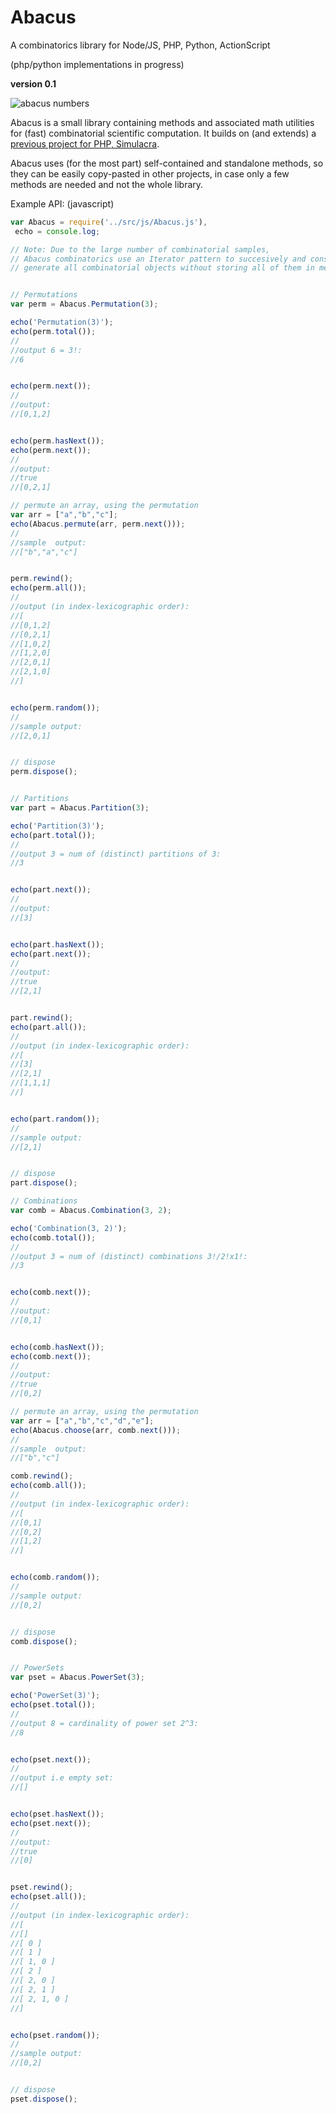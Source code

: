 # Abacus
A combinatorics library for Node/JS, PHP, Python, ActionScript

(php/python implementations in progress)

**version 0.1**

![abacus numbers](/abacus.jpg)

Abacus is a small library containing methods and associated math utilities for (fast) combinatorial scientific computation. It builds on (and extends) a [previous project for PHP, Simulacra](https://github.com/foo123/Simulacra).

Abacus uses (for the most part) self-contained and standalone methods, so they can be easily copy-pasted in other projects, in case only a few methods are needed and not the whole library.


Example API: (javascript)
```javascript
var Abacus = require('../src/js/Abacus.js'),
 echo = console.log;

// Note: Due to the large number of combinatorial samples,
// Abacus combinatorics use an Iterator pattern to succesively and consistently
// generate all combinatorial objects without storing all of them in memory at once


// Permutations
var perm = Abacus.Permutation(3);

echo('Permutation(3)');
echo(perm.total());
//
//output 6 = 3!:
//6


echo(perm.next());
//
//output:
//[0,1,2]


echo(perm.hasNext());
echo(perm.next());
//
//output:
//true
//[0,2,1]

// permute an array, using the permutation
var arr = ["a","b","c"];
echo(Abacus.permute(arr, perm.next()));
//
//sample  output:
//["b","a","c"]


perm.rewind();
echo(perm.all());
//
//output (in index-lexicographic order):
//[
//[0,1,2]
//[0,2,1]
//[1,0,2]
//[1,2,0]
//[2,0,1]
//[2,1,0]
//]


echo(perm.random());
//
//sample output:
//[2,0,1]


// dispose
perm.dispose();


// Partitions
var part = Abacus.Partition(3);

echo('Partition(3)');
echo(part.total());
//
//output 3 = num of (distinct) partitions of 3:
//3


echo(part.next());
//
//output:
//[3]


echo(part.hasNext());
echo(part.next());
//
//output:
//true
//[2,1]


part.rewind();
echo(part.all());
//
//output (in index-lexicographic order):
//[
//[3]
//[2,1]
//[1,1,1]
//]


echo(part.random());
//
//sample output:
//[2,1]


// dispose
part.dispose();

// Combinations
var comb = Abacus.Combination(3, 2);

echo('Combination(3, 2)');
echo(comb.total());
//
//output 3 = num of (distinct) combinations 3!/2!x1!:
//3


echo(comb.next());
//
//output:
//[0,1]


echo(comb.hasNext());
echo(comb.next());
//
//output:
//true
//[0,2]

// permute an array, using the permutation
var arr = ["a","b","c","d","e"];
echo(Abacus.choose(arr, comb.next()));
//
//sample  output:
//["b","c"]

comb.rewind();
echo(comb.all());
//
//output (in index-lexicographic order):
//[
//[0,1]
//[0,2]
//[1,2]
//]


echo(comb.random());
//
//sample output:
//[0,2]


// dispose
comb.dispose();


// PowerSets
var pset = Abacus.PowerSet(3);

echo('PowerSet(3)');
echo(pset.total());
//
//output 8 = cardinality of power set 2^3:
//8


echo(pset.next());
//
//output i.e empty set:
//[]


echo(pset.hasNext());
echo(pset.next());
//
//output:
//true
//[0]


pset.rewind();
echo(pset.all());
//
//output (in index-lexicographic order):
//[
//[]
//[ 0 ]
//[ 1 ]
//[ 1, 0 ]
//[ 2 ]
//[ 2, 0 ]
//[ 2, 1 ]
//[ 2, 1, 0 ]
//]


echo(pset.random());
//
//sample output:
//[0,2]


// dispose
pset.dispose();
```